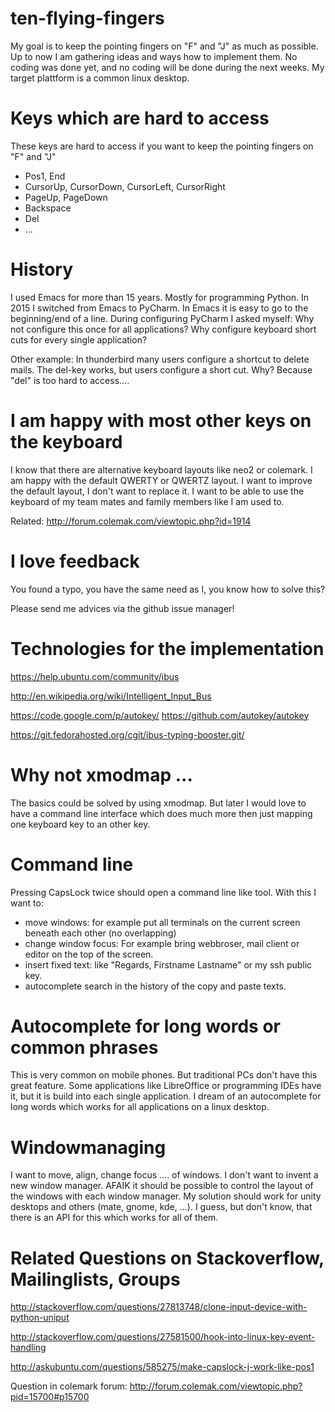 # ten-flying-fingers
My goal is to keep the pointing fingers on "F" and "J" as much as possible. Up to now I am gathering ideas and ways how to implement them. No coding was done yet, and no coding will be done during the next weeks.
My target plattform is a common linux desktop.

# Keys which are hard to access

These keys are hard to access if you want to keep the pointing fingers on "F" and "J"

- Pos1, End
- CursorUp, CursorDown, CursorLeft, CursorRight
- PageUp, PageDown
- Backspace
- Del
- ...

# History
I used Emacs for more than 15 years. Mostly for programming Python. In 2015 I switched from Emacs to PyCharm. In Emacs it is easy to go to the beginning/end of a line. During configuring PyCharm I asked myself: Why not configure this once for all applications? Why configure keyboard short cuts for every single application?

Other example: In thunderbird many users configure a shortcut to delete mails. The del-key works, but users configure a short cut. Why? Because "del" is too hard to access....

# I am happy with most other keys on the keyboard

I know that there are alternative keyboard layouts like neo2 or colemark. I am happy with the default QWERTY or QWERTZ layout. I want to improve the default layout, I don't want to replace it. I want to be able to use the keyboard of my team mates and family members like I am used to.

Related: http://forum.colemak.com/viewtopic.php?id=1914


# I love feedback

You found a typo, you have the same need as I, you know how to solve this?

Please send me advices via the github issue manager!

# Technologies for the implementation

https://help.ubuntu.com/community/ibus

http://en.wikipedia.org/wiki/Intelligent_Input_Bus

https://code.google.com/p/autokey/  https://github.com/autokey/autokey

https://git.fedorahosted.org/cgit/ibus-typing-booster.git/ 

# Why not xmodmap ...

The basics could be solved by using xmodmap. But later I would love to have a command line interface which does much more then just mapping one keyboard key to an other key.

# Command line

Pressing CapsLock twice should open a command line like tool. With this I want to:

  - move windows: for example put all terminals on the current screen beneath each other (no overlapping)
  - change window focus: For example bring webbroser, mail client or editor on the top of the screen.
  - insert fixed text: like "Regards, Firstname Lastname" or my ssh public key.
  - autocomplete search in the history of the copy and paste texts.

# Autocomplete for long words or common phrases

This is very common on mobile phones. But traditional PCs don't have this great feature. Some applications like LibreOffice or programming IDEs have it, but it is build into each single application. I dream of an autocomplete for long words which works for all applications on a linux desktop.

# Windowmanaging

I want to move, align, change focus .... of windows. I don't want to invent a new window manager. AFAIK it should be possible to control the layout of the windows with each window manager. My solution should work for unity desktops and others (mate, gnome, kde, ...). I guess, but don't know, that there is an API for this which works for all of them.

# Related Questions on Stackoverflow, Mailinglists, Groups

http://stackoverflow.com/questions/27813748/clone-input-device-with-python-uniput

http://stackoverflow.com/questions/27581500/hook-into-linux-key-event-handling

http://askubuntu.com/questions/585275/make-capslock-j-work-like-pos1

Question in colemark forum:
http://forum.colemak.com/viewtopic.php?pid=15700#p15700

